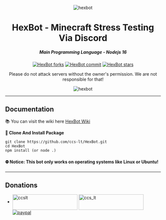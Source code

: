 <p align="center"><img src="https://i.imgur.com/bAfTdtk.png" alt="hexbot"></p>

<h1 align="center">HexBot - Minecraft Stress Testing Via Discord</h1>
<em><h5 align="center">Main Programming Language - Nodejs 16</h5></em>

<p align="center">
<a href="#"><img alt="HexBot forks" src="https://img.shields.io/github/forks/ccs-lt/HexBot?style=for-the-badge&logo=CurseForge&color=#12FFC6"></a>
<a href="#"><img alt="HexBot commit" src="https://img.shields.io/github/last-commit/ccs-lt/HexBot/main?style=for-the-badge&logo=github&color=red"></a>
<a href="#"><img alt="HexBot stars" src="https://img.shields.io/github/stars/ccs-lt/HexBot?style=for-the-badge&color=blue&logo=stripe"></a>

<p align="center">Please do not attack servers without the owner's permission. We are not responsible for that!</p>

<p align="center"><img src="https://i.imgur.com/un8Zk7B.png" alt="hexbot"></p>

---  
## Documentation
  
📚 You can visit the wiki here [HexBot Wiki](https://github.com/ccs-lt/HexBot/wiki)

**🔨 Clone And Install Package**
```
git clone https://github.com/ccs-lt/HexBot.git
cd HexBot
npm install (or node .)
```
<h4>⛔ Notice: This bot only works on operating systems like Linux or Ubuntu!</h4>

---

## Donations
* <p><a href="https://www.buymeacoffee.com/ccslt">  <img align="center" src="https://cdn.buymeacoffee.com/buttons/v2/default-yellow.png" height="50" width="210" alt="ccslt" /></a>
  <a href="https://ko-fi.com/ccs_lt"> <img align="center" src="https://cdn.ko-fi.com/cdn/kofi3.png?v=3" height="50" width="210" alt="ccs_lt" /></a>
  <a href="https://www.paypal.me/lamtin0106"> <img align="center" alt="paypal" src="https://i.imgur.com/8hCz2Y2.png"></a>
  </p>
  <br>
<br>
